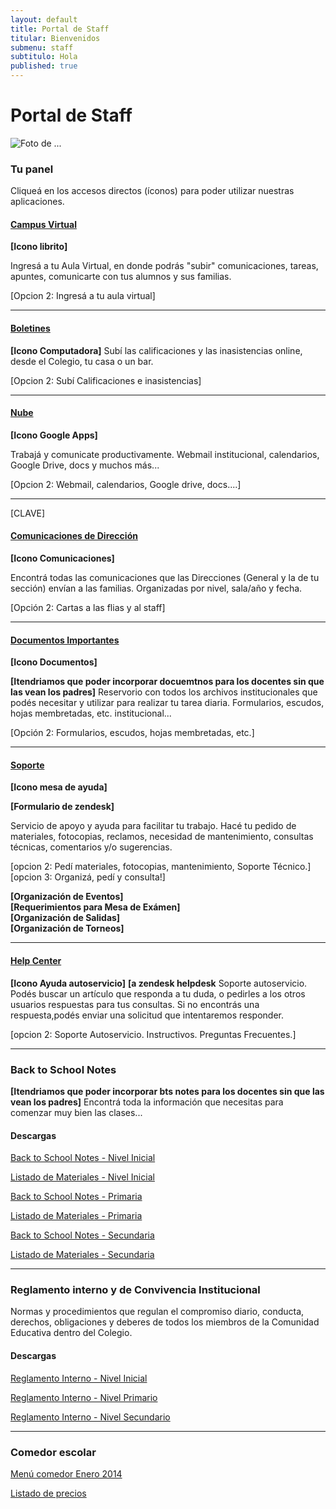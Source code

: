 ```yaml
---
layout: default
title: Portal de Staff
titular: Bienvenidos
submenu: staff
subtitulo: Hola
published: true
---
```


# Portal de Staff
 
![Foto de ...](http://placeimg.com/720/300/people)



### Tu panel

Cliqueá en los accesos directos (íconos) para poder utilizar nuestras aplicaciones. 


#### [Campus Virtual]()
**[Icono librito]**

Ingresá a tu Aula Virtual, en donde podrás "subir" comunicaciones, tareas, apuntes, comunicarte con tus alumnos  y sus familias. 

[Opcion 2: Ingresá a tu aula virtual]

---

#### [Boletines]()
**[Icono Computadora]**
Subí las calificaciones y las inasistencias online, desde el Colegio, tu casa o un bar. 

[Opcion 2: Subí Calificaciones e inasistencias]

---

#### [Nube]()
**[Icono Google Apps]**

Trabajá y comunicate productivamente. Webmail institucional, calendarios, Google Drive, docs y muchos más...


[Opcion 2: Webmail, calendarios, Google drive, docs....]


---

[CLAVE]
#### [Comunicaciones de Dirección]()

**[Icono Comunicaciones]**

Encontrá todas las comunicaciones que las Direcciones (General y la de tu sección) envían a las familias. Organizadas por nivel, sala/año y fecha. 

[Opción 2: Cartas a las flias y al staff]


---

#### [Documentos Importantes]()

**[Icono Documentos]**

**[Itendriamos que poder incorporar docuemtnos para los docentes sin que las vean los padres]**
Reservorio con todos los archivos institucionales que podés necesitar y utilizar para realizar tu tarea diaria. Formularios, escudos, hojas membretadas, etc.  institucional...

[Opción 2: Formularios, escudos, hojas membretadas, etc.]



---


#### [Soporte]()
**[Icono mesa de ayuda]**  

**[Formulario de zendesk]**

Servicio de apoyo y ayuda para facilitar tu trabajo. Hacé tu pedido de materiales, fotocopias, reclamos,  necesidad de mantenimiento, consultas técnicas, comentarios y/o sugerencias. 

[opcion 2: Pedí materiales, fotocopias, mantenimiento, Soporte Técnico.]  
[opcion 3: Organizá, pedí y consulta!]

**[Organización de Eventos]**  
**[Requerimientos para Mesa de Exámen]**  
**[Organización de Salidas]**  
**[Organización de Torneos]**  


---

#### [Help Center]()
**[Icono Ayuda autoservicio]**
**[a zendesk helpdesk**
Soporte autoservicio. Podés buscar un artículo que responda a tu duda,  o pedirles a los otros usuarios respuestas para tus consultas. Si no encontrás una respuesta,podés  enviar una solicitud que intentaremos responder. 


[opcion 2: Soporte Autoservicio. Instructivos. Preguntas Frecuentes.]

---

### Back to School Notes
**[Itendriamos que poder incorporar bts notes para los docentes sin que las vean los padres]**
Encontrá toda la información que necesitas para comenzar muy bien las clases... 

#### Descargas

[Back to School Notes - Nivel Inicial]() 

[Listado de Materiales - Nivel Inicial]() 

[Back to School Notes - Primaria]()

[Listado de Materiales - Primaria]() 

[Back to School Notes - Secundaria]()

[Listado de Materiales - Secundaria]() 

---

### Reglamento interno y de Convivencia Institucional

Normas y procedimientos que regulan el compromiso diario, conducta, derechos, obligaciones y deberes de todos los miembros de la Comunidad Educativa dentro del Colegio.

#### Descargas

[Reglamento Interno - Nivel Inicial]() 

[Reglamento Interno - Nivel Primario]() 

[Reglamento Interno - Nivel Secundario]()


---


### Comedor escolar


[Menú comedor Enero 2014]()

[Listado de precios]()